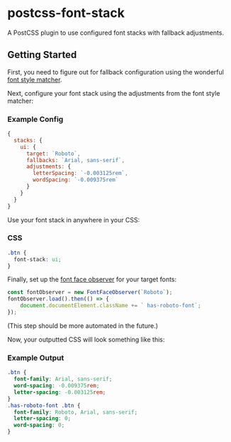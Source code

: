# postcss-font-stack

A PostCSS plugin to use configured font stacks with fallback adjustments.

## Getting Started

First, you need to figure out for fallback configuration using the wonderful
[font style matcher](https://meowni.ca/font-style-matcher/).

Next, configure your font stack using the adjustments from the font style matcher:

### Example Config

```js
{
  stacks: {
    ui: {
      target: `Roboto`,
      fallbacks: `Arial, sans-serif`,
      adjustments: {
        letterSpacing: `-0.003125rem`,
        wordSpacing: `-0.009375rem`
      }
    }
  }
}
```

Use your font stack in anywhere in your CSS:

### CSS

```css
.btn {
  font-stack: ui;
}
```

Finally, set up the [font face observer](https://fontfaceobserver.com/) for your target fonts:

```js
const fontObserver = new FontFaceObserver(`Roboto`);
fontObserver.load().then(() => {
	document.documentElement.className += ` has-roboto-font`;
});
```

(This step should be more automated in the future.)

Now, your outputted CSS will look something like this:

### Example Output

```css
.btn {
  font-family: Arial, sans-serif;
  word-spacing: -0.009375rem;
  letter-spacing: -0.003125rem;
}
.has-roboto-font .btn {
  font-family: Roboto, Arial, sans-serif;
  letter-spacing: 0;
  word-spacing: 0;
}
```